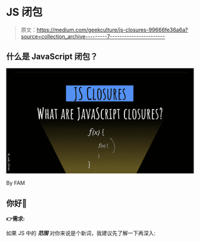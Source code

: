 # JS 闭包

> 原文：<https://medium.com/geekculture/js-closures-99666fe36a6a?source=collection_archive---------7----------------------->

## 什么是 JavaScript 闭包？

![](img/7fd9e57f6cf62d8b5a027276e06d74f4.png)

By FAM

## 你好👋

**👉需求:**

如果 JS 中的 ***范围*** 对你来说是个新词，我建议先了解一下再深入: